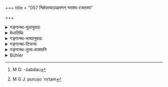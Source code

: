 +++
title = "057 निक्षेपस्याऽपहरणन् नराश्व-रजतस्य"

+++

<details><summary>गङ्गानथ-मूलानुवादः</summary>

Stealing of a deposit, or of men, horse, silver, land, diamonds and other oems,—all this has been declared to be equal to the ‘stealing of gold.’—(57)
</details>

<details><summary>मेधातिथिः</summary>

**निक्षेपस्या**सारद्रव्यस्यापि । **नराश्व**शब्दो[^७३] जातिशब्दः, नारीहरणे ऽप्य् एतद् एव । यो हि दुहितरं दत्वासति नरदोषे ऽन्यस्मै पुनर् ददाति, तस्याप्य् एतद् एव । तद् उक्तम् "प्राप्नोति पुरुषानृतम्"[^७४] (म्ध् ९.७१) इति ॥ ११.५७ ॥


[^७४]:
     M G J: puruṣo 'nṛtam


[^७३]:
     M G: -śabdau
</details>

<details><summary>गङ्गानथ-भाष्यानुवादः</summary>

‘*Deposit*’—even such as consists of not very valuable things.

‘*Men*.’—This term stands for the *kind*; hence the stealing of women also stands on the same footing. This same sin accrues to him who, after having betrothed his daughter to one man, gives her ultimately to another, even when no defects have been found in the former bridegroom. This is what has been described as the man ‘falling upon a lie.’—(57)
</details>

<details><summary>गङ्गानथ-टिप्पन्यः</summary>

This verse is quoted in *Mitākṣarā* (3.265), as referring to the stealing of property belonging to the Brāhmana;—in *Parāśaramādhava* (Prāyaścitta p. 421);—in *Aparārka* (p. 1048);—and in
*Prāyaścittaviveka* (p. 177 and 344), which has the following
note—‘Deposit’, belonging to the Brāhmaṇa.
</details>

<details><summary>गङ्गानथ-तुल्य-वाक्यानि</summary>

*Baudhāyana* (2.2.3-4).—‘Stealing the property of a Brāhmaṇa or a
deposit, giving false evidence regarding land.’

*Viṣṇu* (36.3).—‘Appropriating to one’s self land belonging to a
Brāhmaṇa or a deposit, are crimes equal to theft of gold.’

*Yājñavalkya* (3.230).—‘Stealing of a horse, of gems, of human females,
of land, and of cows, or of deposit, these are equal to gold-stealing.’
</details>

<details><summary>Bühler</summary>

058	Stealing a deposit, or men, a horse, and silver, land, diamonds and (other) gems, is declared to be equal to stealing the gold (of a Brahmana).
</details>
